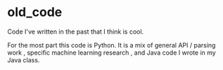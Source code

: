 # old_code
Code I've written in the past that I think is cool. 

For the most part this code is Python. It is a mix of general API / parsing work , specific machine learning research , and Java code
I wrote in my Java class. 
